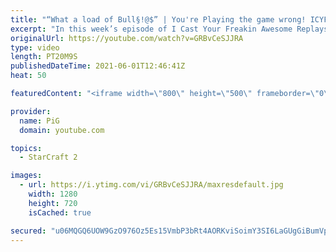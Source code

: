 ```yaml
---
title: "“What a load of Bull§!@$” | You're Playing the game wrong! ICYFAR G1 & G2"
excerpt: "In this week’s episode of I Cast Your Freakin Awesome Replays (ICYFAR) players sent in their replays where they played the “wrong” build for the matchup.   CURRENT ICYFAR CHALLANGE: \"Offshore Accounts\" - Hide your true earnings from the greedy tax office, use hidden bases as much as possible ! Send submissions"
originalUrl: https://youtube.com/watch?v=GRBvCeSJJRA
type: video
length: PT20M9S
publishedDateTime: 2021-06-01T12:46:41Z
heat: 50

featuredContent: "<iframe width=\"800\" height=\"500\" frameborder=\"0\" src=\"https://www.youtube.com/embed/GRBvCeSJJRA\" allow=\"accelerometer; autoplay; encrypted-media; gyroscope; picture-in-picture\" allowfullscreen></iframe>"

provider:
  name: PiG
  domain: youtube.com

topics:
  - StarCraft 2

images:
  - url: https://i.ytimg.com/vi/GRBvCeSJJRA/maxresdefault.jpg
    width: 1280
    height: 720
    isCached: true

secured: "u06MQGQ6UOW9GzO976Oz5Es15VmbP3bRt4AORKviSoimY3SI6LaGUgGiBumVp1upgOX/Ek4sBt3EdqM+161fphszGZuKSK6TrNLhuhlpVONitzRtbpX0JZrHXF7jQiTaRBnTVsgtM+0fNDZU47F6p3owIIHYaA1hPXDy6oOBwniTwttKK3EjMgi9LV8mPwFoXmq2GL872kpav2fK9m+dMMIWDP2RXVkM1vQMnspZdMNUhrMiQ2xi9ZNB1ThZ3Ny6MU9XrzxxkZiBzYqhNbIbUAfb/q9tehD6rTaZUeZN1C4i5mU6JPhj834Pxu7fNNOXmCSoOtB1+wdUmjwBcIIlzKWjzy8w7w7iszQ1FAfvwX+SBqFD8CNqnXxVJUFQwy23DdAnQDypv67+hlkG3Le50JCK4UljSeD66rh2JJC7a6w=;gL8KotV2LYLPxguJeH0c+g=="
---
```


